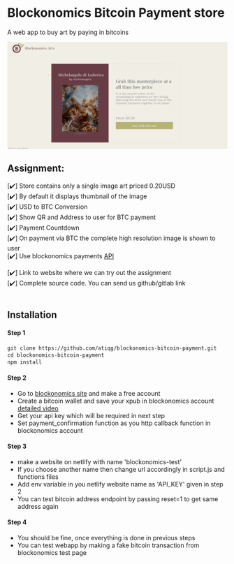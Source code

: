 # Blockonomics Bitcoin Payment store 
A web app to buy art by paying in bitcoins       

[![screenshot](./assets/screenshot.png)](https://github.com/atiqg/blockonomics-bitcoin-payment)

## Assignment:           
[✔️] Store contains only a single image art priced 0.20USD      
[✔️] By default it displays thumbnail of the image    
[✔️] USD to BTC Conversion          
[✔️] Show QR and Address to user for BTC payment        
[✔️] Payment Countdown       
[✔️] On payment via BTC the complete high resolution image is shown to user       
[✔️] Use blockonomics payments [API](https://www.blockonomics.co/views/api.html)       

[✔️] Link to website where we can try out the assignment        
[✔️] Complete source code. You can send us github/gitlab link      
</br>

## Installation
#### Step 1
```
git clone https://github.com/atiqg/blockonomics-bitcoin-payment.git
cd blockonomics-bitcoin-payment
npm install
```

#### Step 2
* Go to [blockonomics site](https://www.blockonomics.co/) and make a free account
* Create a bitcoin wallet and save your xpub in blockonomics account [detailed video](https://www.youtube.com/watch?v=eTdEZ-0MDYM)
* Get your api key which will be required in next step
* Set payment_confirmation function as you http callback function in blockonomics account


#### Step 3
* make a website on netlify with name 'blockonomics-test'
* If you choose another name then change url accordingly in script.js and functions files
* Add env variable in you netlify website name as 'API_KEY' given in step 2 
* You can test bitcoin address endpoint by passing reset=1 to get same address again

#### Step 4
* You should be fine, once everything is done in previous steps 
* You can test webapp by making a fake bitcoin transaction from blockonomics test page
